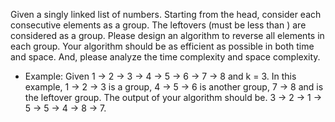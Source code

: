 Given a singly linked list of numbers. Starting from the head, consider each consecutive elements as a group. The leftovers (must be less than ) are considered as a group. Please design an algorithm to reverse all elements in each group. Your algorithm should be as efficient as possible in both time and space. And, please analyze the time complexity and space complexity.

- Example: Given 1 → 2 → 3 → 4 → 5 → 6 → 7 → 8 and k = 3. In this example, 1 → 2 → 3
  is a group, 4 → 5 → 6 is another group, 7 → 8 and is the leftover group. The
  output of your algorithm should be. 3 → 2 → 1 → 5 → 5 → 4 → 8 → 7.
